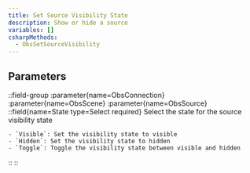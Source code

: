 ```yaml
---
title: Set Source Visibility State
description: Show or hide a source
variables: []
csharpMethods:
  - ObsSetSourceVisibility
---
```


## Parameters
::field-group
  :parameter{name=ObsConnection}
  :parameter{name=ObsScene}
  :parameter{name=ObsSource}
  ::field{name=State type=Select required}
    Select the state for the source visibility state

    - `Visible`: Set the visibility state to visible
    - `Hidden`: Set the visibility state to hidden
    - `Toggle`: Toggle the visibility state between visible and hidden
  ::
::